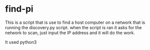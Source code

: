 # find-pi

This is a script that is use to find a host computer on a network that is 
running the discovery.py script. when the script is ran it asks for the network 
to scan, just input the IP address and it will do the work.

It used python3